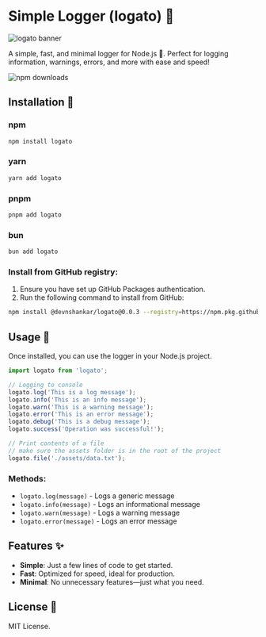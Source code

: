 # Simple Logger (logato) 📜

![logato banner](https://res.cloudinary.com/dtoyohjdm/image/upload/v1739257843/logato.png)

A simple, fast, and minimal logger for Node.js 🚀. Perfect for logging information, warnings, errors, and more with ease and speed!

<!-- npm Downloads Badge -->
![npm downloads](https://img.shields.io/npm/dt/logato)

## Installation 🚀

### npm
```bash
npm install logato
```

### yarn
```bash
yarn add logato
```

### pnpm
```bash
pnpm add logato
```

### bun
```bash
bun add logato
```

### Install from GitHub registry:
1. Ensure you have set up GitHub Packages authentication.
2. Run the following command to install from GitHub:
```bash
npm install @devnshankar/logato@0.0.3 --registry=https://npm.pkg.github.com 
```

## Usage 📄

Once installed, you can use the logger in your Node.js project.

```javascript
import logato from 'logato';

// Logging to console
logato.log('This is a log message');
logato.info('This is an info message');
logato.warn('This is a warning message');
logato.error('This is an error message');
logato.debug('This is a debug message');
logato.success('Operation was successful!');

// Print contents of a file
// make sure the assets folder is in the root of the project 
logato.file('./assets/data.txt');
```

### Methods:
- `logato.log(message)` - Logs a generic message
- `logato.info(message)` - Logs an informational message
- `logato.warn(message)` - Logs a warning message
- `logato.error(message)` - Logs an error message

## Features ✨
- **Simple**: Just a few lines of code to get started.
- **Fast**: Optimized for speed, ideal for production.
- **Minimal**: No unnecessary features—just what you need.

## License 📝
MIT License.
